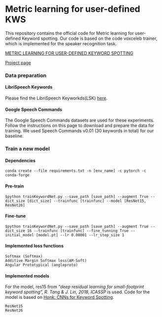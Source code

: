 # Metric learning for user-defined KWS
This repository contains the official code for Metric learning for user-defined Keyword spotting. Our code is based on the code voxceleb trainer, which is implemented for the speaker recognition task.

[METRIC LEARNING FOR USER-DEFINED KEYWORD SPOTTING](https://arxiv.org/pdf/2211.00439.pdf)

[Project page](https://mm.kaist.ac.kr/projects/kws/)


### Data preparation
#### LibriSpeech Keywords
Please find the LibriSpeech Keyworkds(LSK) [here]().
#### Google Speech Commands
The Google Speech Commands datasets are used for these experiments. Follow the instructions on this page to download and prepare the data for training. We used Speech Commands v0.01 (30 keywords in total) for our baseline.


### Train a new model
#### Dependencies
```
conda create --file requirements.txt -n [env_name] -c pytorch -c conda-forge
```

#### Pre-train
```
$python trainKeywordNet.py --save_path [save_path] --augment True --dict_size [dict_size] --trainfunc [trainfunc] --model [ResNet15, ResNet26]
```

#### Fine-tune
```
$python trainKeywordNet.py --save_path [save_path] --augment True --dict_size 16 --trainfunc [trainfunc] --fine_tunning True --initial_model [model.pt] --lr 0.00001 --lr_step_size 1
```

#### Implemented loss functions
```
Softmax (Softmax)
Additive Margin Softmax loss(AM-Soft)
Angular Prototypical (angleproto)
```

#### Implemented models
For the model, res15 from *"deep residual learning for small-footprint keyword spotting", R. Tang & J. Lin, 2018, ICASSP* is used. Code for the model is based on [Honk: CNNs for Keyword Spotting](https://github.com/castorini/honk).
```
ResNet15
ResNet26
```
